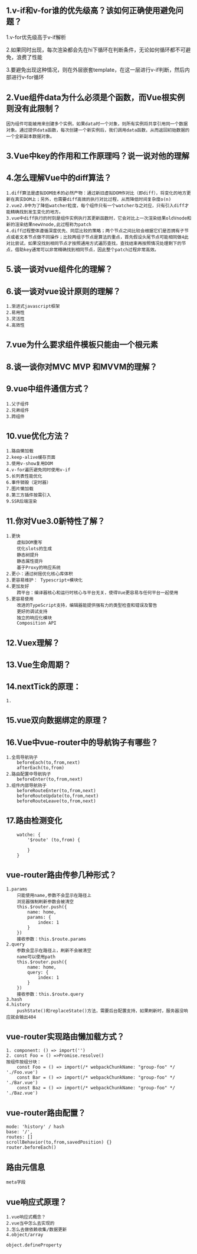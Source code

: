 ## 1.v-if和v-for谁的优先级高？该如何正确使用避免问题？
 1.v-for优先级高于v-if解析

 2.如果同时出现，每次渲染都会先在hi下循环在判断条件，无论如何循环都不可避免，浪费了性能

 3.要避免出现这种情况，则在外层嵌套template，在这一层进行v-if判断，然后内部进行v-for循环

 ## 2.Vue组件data为什么必须是个函数，而Vue根实例则没有此限制？
    因为组件可能被用来创建多个实例，如果data时一个对象，则所有实例将共享引用同一个数据对象。通过提供data函数，每次创建一个新实例后，我们调用data函数，从而返回初始数据的一个全新副本数据对象。
 ## 3.Vue中key的作用和工作原理吗？说一说对他的理解
        
 ## 4.怎么理解Vue中的diff算法？
    1.diff算法是虚拟DOM技术的必然产物：通过新旧虚拟DOM作对比（即diff），将变化的地方更新在真实DOM上；另外，也需要diff高效的执行对比过程，从而降低时间复杂度o(n)
    2.vue2.0中为了降低watcher粒度，每个组件只有一个watcher与之对应，只有引入diff才能精确找到发生变化的地方。
    3.vue中diff执行的时刻是组件实例执行其更新函数时，它会对比上一次渲染结果oldVnode和新的渲染结果newVnode,此过程称为patch
    4.diff过程整体遵循深度优先、同层比较的策略；两个节点之间比较会根据它们是否拥有子节点或者文本节点做不同操作；比较两组子节点是算法的重点，首先假设头尾节点可能相同做4此对比尝试，如果没找到相同节点才按照通用方式遍历查找，查找结束再按照情况处理剩下的节点，借助key通常可以非常精确找到相同节点，因此整个patch过程非常高效。

## 5.谈一谈对vue组件化的理解？
## 6.谈一谈对vue设计原则的理解？
    1.渐进式javascript框架
    2.易用性  
    3.灵活性
    4.高效性
 ## 7.vue为什么要求组件模板只能由一个根元素
 ## 8.谈一谈你对MVC MVP 和MVVM的理解？
 ## 9.vue中组件通信方式？
    1.父子组件
    2.兄弟组件
    3.跨组件
 ## 10.vue优化方法？
    1.路由懒加载
    2.keep-alive缓存页面
    3.使用v-show复用DOM
    4.v-for遍历避免同时使用v-if
    5.长列表性能优化
    6.事件销毁（定时器）
    7.图片懒加载
    8.第三方插件按需引入
    9.SSR后端渲染
 ## 11.你对Vue3.0新特性了解？
    1.更快
        虚拟DOM重写
        优化slots的生成
        静态树提升
        静态属性提升
        基于Proxy的响应系统
    2.更小：通过树摇优化核心库体积
    3.更容易维护： Typescript+模块化
    4.更加友好
        跨平台：编译器核心和运行时核心与平台无关，使得Vue更容易与任何平台一起使用
    5.更容易使用  
        改进的TypeScript支持，编辑器能提供强有力的类型检查和错误及警告
        更好的调试支持
        独立的响应化模块 
        Composition API
 ## 12.Vuex理解？
 ## 13.Vue生命周期？     
 ## 14.nextTick的原理：
    1.
## 15.vue双向数据绑定的原理？
## 16.Vue中vue-router中的导航钩子有哪些？
    1.全局导航钩子
        beforeEach(to,from,next)
        afterEach(to,from)
    2.路由配置中导航钩子
        beforeEnter(to,from,next)
    3.组件内部导航钩子
        beforeRouteEnter(to,from,next)
        beforeRouteUpdate(to,from,next)
        beforeRouteLeave(to,from,next)

## 17.路由检测变化
        watche: {
            '$route' (to,from) {

            }
        }
## vue-router路由传参几种形式？
    1.params
        只能使用name,参数不会显示在路径上
        浏览器强制刷新参数会被清空
        this.$router.push({
            name: home,
            params: {
                index: 1
            }
        })
        接收参数：this.$route.params
    2.query 
        参数会显示在路径上，刷新不会被清空
        name可以使用path
        this.$router.push({
            name: home,
            query: {
                index: 1
            }
        })
        接收参数：this.$route.query
    3.hash
    4.history
        pushState()和replaceState()方法，需要后台配置支持，如果刷新时，服务器没响应就会输出404
## vue-router实现路由懒加载方式？
    1. component: () => import('')   
    2. const Foo = () =>Promise.resolve()
    按组件按组分块：
        const Foo = () => import(/* webpackChunkName: "group-foo" */ './Foo.vue')
        const Bar = () => import(/* webpackChunkName: "group-foo" */ './Bar.vue')
        const Baz = () => import(/* webpackChunkName: "group-foo" */ './Baz.vue')
## vue-router路由配置？  
    mode: 'history' / hash
    base: '/',
    routes: []
    scrollBehavior(to,from,savedPosition) {}
    router.beforeEach()
## 路由元信息
    meta字段     
## vue响应式原理？
    1.vue响应式概念？
    2.vue当中怎么去实现的
    3.怎么去做依赖收集/数据更新
    4.object/array

    object.defineProperty
